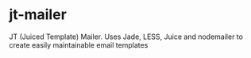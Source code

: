 jt-mailer
=========
JT (Juiced Template) Mailer. Uses Jade, LESS, Juice and nodemailer to create easily maintainable email templates
